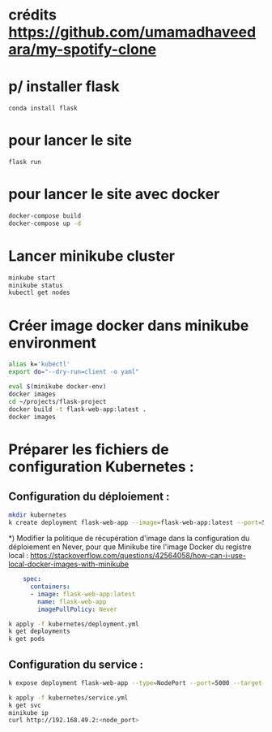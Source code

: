 ﻿# crédits https://github.com/umamadhaveedara/my-spotify-clone
# p/ installer flask
`conda install flask`
# pour lancer le site
`flask run`

# pour lancer le site avec docker

```bash
docker-compose build
docker-compose up -d
```

# Lancer minikube cluster
```bash
minkube start
minikube status
kubectl get nodes
```

# Créer image docker dans minikube environment
```bash
alias k='kubectl'
export do="--dry-run=client -o yaml"

eval $(minikube docker-env)
docker images
cd ~/projects/flask-project
docker build -t flask-web-app:latest .
docker images
```

# Préparer les fichiers de configuration Kubernetes :
## Configuration du déploiement :
```bash
mkdir kubernetes
k create deployment flask-web-app --image=flask-web-app:latest --port=5000 $do > kubernetes/deployment.yml
````
*)  Modifier la politique de récupération d'image dans la configuration du déploiement en Never, pour que Minikube tire l'image Docker du registre local :
https://stackoverflow.com/questions/42564058/how-can-i-use-local-docker-images-with-minikube
```yaml
    spec:
      containers:
      - image: flask-web-app:latest
        name: flask-web-app
        imagePullPolicy: Never
```
```bash
k apply -f kubernetes/deployment.yml
k get deployments
k get pods
````
## Configuration du service :
```bash
k expose deployment flask-web-app --type=NodePort --port=5000 --target-port=5000 --name=flask-web-app-service $do > kubernetes/service.yml

k apply -f kubernetes/service.yml
k get svc
minikube ip
curl http://192.168.49.2:<node_port>
````
